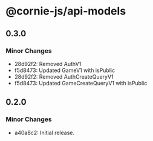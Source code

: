 # @cornie-js/api-models

## 0.3.0

### Minor Changes

- 28d92f2: Removed AuthV1
- f5d8473: Updated GameV1 with isPublic
- 28d92f2: Removed AuthCreateQueryV1
- f5d8473: Updated GameCreateQueryV1 with isPublic

## 0.2.0

### Minor Changes

- a40a8c2: Initial release.
